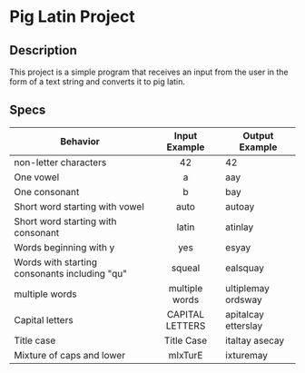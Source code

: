 # Pig Latin Project

## Description

This project is a simple program that receives an input from the user in the form of a text string and converts it to pig latin.

## Specs

| Behavior | Input Example | Output Example |
|----------|:-------------:|----------------|
| non-letter characters | 42 | 42 |
| One vowel | a | aay |
| One consonant | b | bay |
| Short word starting with vowel | auto | autoay |
| Short word starting with consonant | latin | atinlay |
| Words beginning with y | yes | esyay |
| Words with starting consonants including "qu" | squeal | ealsquay |
| multiple words | multiple words | ultiplemay ordsway |
| Capital letters | CAPITAL LETTERS | apitalcay etterslay |
| Title case | Title Case | italtay asecay |
| Mixture of caps and lower | mIxTurE | ixturemay |
